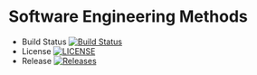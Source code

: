 # Software Engineering Methods

- Build Status [![Build Status](https://travis-ci.org/AyeMyatEaindray/sem.svg?branch=master)](https://travis-ci.org/AyeMyatEaindray/sem)
- License [![LICENSE](https://img.shields.io/github/license/AyeMyatEaindray/sem.svg?style=flat-square)](https://github.com/AyeMyatEaindray/sem/blob/master/LICENSE)
- Release [![Releases](https://img.shields.io/github/release/AyeMyatEaindray/sem/all.svg?style=flat-square)](https://github.com/AyeMyatEaindray/sem/releases)